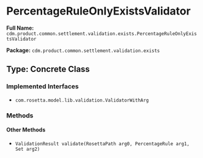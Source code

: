 # PercentageRuleOnlyExistsValidator

**Full Name:** `cdm.product.common.settlement.validation.exists.PercentageRuleOnlyExistsValidator`

**Package:** `cdm.product.common.settlement.validation.exists`

## Type: Concrete Class

### Implemented Interfaces

- `com.rosetta.model.lib.validation.ValidatorWithArg`

### Methods

#### Other Methods

- `ValidationResult validate(RosettaPath arg0, PercentageRule arg1, Set arg2)`

